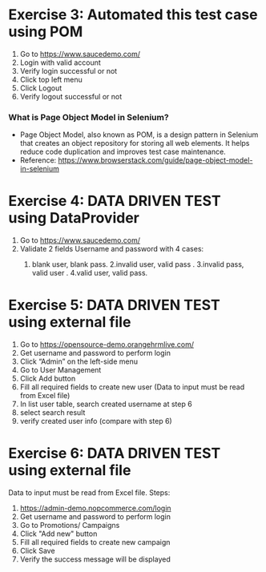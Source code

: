 
# Exercise 3: Automated this test case using POM
1. Go to https://www.saucedemo.com/
2. Login with valid account
3. Verify login successful or not
4. Click top left menu
5. Click Logout
6. Verify logout successful or not

### What is Page Object Model in Selenium?
 - Page Object Model, also known as POM, is a design pattern in Selenium that creates an object repository for storing all web elements. 
It helps reduce code duplication and improves test case maintenance.
 - Reference: https://www.browserstack.com/guide/page-object-model-in-selenium
 
# Exercise 4: DATA DRIVEN TEST using DataProvider
1. Go to https://www.saucedemo.com/
2. Validate 2 fields Username and password with 4 cases:<space><space>
	 1. blank user, blank pass.		 <space><space>
	 2.invalid user, valid pass	.	<space><space> 
	 3.invalid pass, valid user	.<space><space> 
	 4.valid user, valid pass.
	 
# Exercise 5: DATA DRIVEN TEST using external file
1.	Go to https://opensource-demo.orangehrmlive.com/
2.	Get username and password to perform login
3.	Click “Admin” on the left-side menu
4.	Go to User Management
5.	Click Add button
6.	Fill all required fields to create new user (Data to input must be read from Excel file)
7.	In list user table, search created username at step 6
8.	select search result
9.	verify created user info (compare with step 6)

# Exercise 6: DATA DRIVEN TEST using external file 
Data to input must be read from Excel file.
Steps:
1. https://admin-demo.nopcommerce.com/login
2. Get username and password to perform login
3. Go to Promotions/ Campaigns
4. Click "Add new" button
5. Fill all required fields to create new campaign
6. Click Save
7. Verify the success message will be displayed


